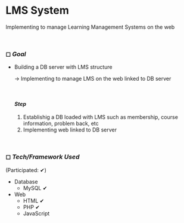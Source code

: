 # LMS System

Implementing to manage Learning Management Systems on the web

<br>

### ◻ *Goal*

- Building a DB server with LMS structure

  → Implementing to manage LMS on the web linked to DB server

  <br>
  
  #### *Step*

    1. Establishig a DB loaded with LMS such as membership, course information, problem back, etc
    2. Implementing web linked to DB server

<br>

### ◻ *Tech/Framework Used*

(Participated: ✔)

- Database
  - MySQL ✔
- Web
  - HTML ✔
  - PHP ✔
  - JavaScript


